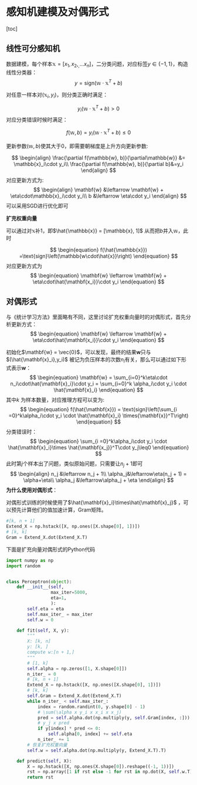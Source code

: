 # 感知机建模及对偶形式

[toc]

## 线性可分感知机

数据建模，每个样本$\mathbb{x}=[x_1,x_2,_,...x_n]$，二分类问题，对应标签$y\in\{-1, 1\}$，构造线性分类器：
$$
\begin{equation}
y = \text{sign}\left(\mathbb{w \cdot x}^T+b\right)
\end{equation}
$$

对任意一样本对$(\mathbb{x}_i, y_i)$，则分类正确时满足：

$$
\begin{equation}
y_i\left(\mathbb{w\cdot x}^T + b\right) > 0
\end{equation}
$$
对应分类错误时候时满足：

$$
\begin{equation}
f(\mathbb{w}, b) = y_i\left(\mathbb{w\cdot x}^T + b\right) \leq 0
\end{equation}
$$

更新参数$(\mathbb{w}, b)$使其大于0，即需要朝梯度是上升方向更新参数:

$$
\begin{align}
\frac{\partial f(\mathbb{w}, b)}{\partial\mathbb{w}} &=	\mathbb{x}_i\cdot y_i\\
\frac{\partial f(\mathbb{w}, b)}{\partial b}&=y_i
\end{align}
$$
对应更新方式为:
$$
\begin{align}
\mathbf{w} &\leftarrow \mathbf{w} + \eta\cdot\mathbb{x}_i\cdot y_i\\
b &\leftarrow \eta\cdot y_i
\end{align}
$$
可以采用SGD进行优化即可



**扩充权重向量**

可以通过对$\mathbb{x}$补1，即$\hat{\mathbb{x}} = [\mathbb{x}, 1]$ 从而把$b$并入$\mathbb{w}$，此时

$$
\begin{equation}
f(\hat{\mathbb{x}}) =\text{sign}\left(\mathbb{w\cdot\hat{x}}\right)
\end{equation}
$$
对应更新方式为
$$
\begin{equation}
\mathbf{w} \leftarrow \mathbf{w} + \eta\cdot\hat{\mathbf{x_i}}\cdot y_i
\end{equation}
$$




## 对偶形式

与《统计学习方法》里面略有不同，这里讨论扩充权重向量时的对偶形式，首先分析更新方式：
$$
\begin{equation}
\mathbf{w} \leftarrow \mathbf{w} + \eta\cdot\hat{\mathbf{x_i}}\cdot y_i
\end{equation}
$$

初始化$\mathbf{w} = \vec{0}$，可以发现，最终的结果$\mathbf{w}$只与$(\hat{\mathbf{x}_i},y_i)$ 被记为负压样本的次数$n_i$有关，那么可以通过如下形式表示$\mathbf{w}$：
$$
\begin{equation}
\mathbf{w} = \sum_{i=0}^k\eta\cdot n_i\cdot\hat{\mathbf{x}_i}\cdot y_i = \sum_{i=0}^k \alpha_i\cdot y_i \cdot \hat{\mathbf{x}_i}
\end{equation}
$$
其中$k$ 为样本数量，对应推理方程可以变为:
$$
\begin{equation}
f(\hat{\mathbf{x}}) = \text{sign}\left(\sum_{i =0}^k\alpha_i\cdot y_i \cdot \hat{\mathbf{x}_i} \times{\mathbf{x}}^T\right)
\end{equation}
$$
分类错误时：
$$
\begin{equation}
\sum_{i =0}^k\alpha_i\cdot y_i \cdot \hat{\mathbf{x}_i}\times \hat{\mathbf{x_j}}^T\cdot y_j\leq0
\end{equation}
$$
此时第$j$个样本出了问题，类似原始问题，只需要让$n_j + 1$即可
$$
\begin{align}
n_j &\leftarrow n_j + 1\\
\alpha_j&\leftarrow\eta(n_j + 1) = \alpha+\eta\\
\alpha_j &\leftarrow\alpha_j + \eta
\end{align}
$$
**为什么使用对偶形式**：

对偶形式训练的时候使用了$\hat{\mathbf{x}_i}\times\hat{\mathbf{x}_j}$ ，可以预先计算他们的值加速计算，Gram矩阵。

```python
#[k, n + 1]
Extend_X = np.hstack([X, np.ones([X.shape[0], 1])])
# [k, k]
Gram = Extend_X.dot(Extend_X.T)
```



下面是扩充向量对偶形式的Python代码

```python
import numpy as np
import random


class Perceptron(object):
    def __init__(self,
                 max_iter=5000,
                 eta=1,
                 ):
        self.eta = eta
        self.max_iter_ = max_iter
        self.w = 0

    def fit(self, X, y):
        """
        X: [k, n]
        y: [k, ]
        compute w:[n + 1,]
        """
        # [1, k]
        self.alpha = np.zeros([1, X.shape[0]])
        n_iter_ = 0
        # [k, n + 1]
        Extend_X = np.hstack([X, np.ones([X.shape[0], 1])])
        # [k, k]
        self.Gram = Extend_X.dot(Extend_X.T)
        while n_iter_ < self.max_iter_:
            index = random.randint(0, y.shape[0] - 1)
            # \sum(\alpha x y_i x x_i x x_j) 
            pred = self.alpha.dot(np.multiply(y, self.Gram[index, :]))
            # y_j x pred
            if y[index] * pred <= 0:
                self.alpha[0, index] += self.eta
            n_iter_ += 1
        # 恢复扩充权重向量
        self.w = self.alpha.dot(np.multiply(y, Extend_X.T).T)

    def predict(self, X):
        X = np.hstack([X, np.ones(X.shape[0]).reshape((-1, 1))])
        rst = np.array([1 if rst else -1 for rst in np.dot(X, self.w.T) > 0])
        return rst
```

